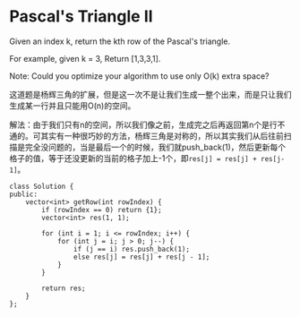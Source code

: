 Pascal's Triangle II
==================
Given an index k, return the kth row of the Pascal's triangle.

For example, given k = 3,
Return [1,3,3,1].

Note:
Could you optimize your algorithm to use only O(k) extra space?

这道题是杨辉三角的扩展，但是这一次不是让我们生成一整个出来，而是只让我们生成某一行并且只能用O(n)的空间。

解法：由于我们只有n的空间，所以我们像之前，生成完之后再返回第n个是行不通的。可其实有一种很巧妙的方法，杨辉三角是对称的，所以其实我们从后往前扫描是完全没问题的，当是最后一个的时候，我们就push_back(1)，然后更新每个格子的值，等于还没更新的当前的格子加上-1个，即`res[j] = res[j] + res[j-1]`。

```
class Solution {
public:
    vector<int> getRow(int rowIndex) {
        if (rowIndex == 0) return {1};
        vector<int> res(1, 1);

        for (int i = 1; i <= rowIndex; i++) {
            for (int j = i; j > 0; j--) {
                if (j == i) res.push_back(1);
                else res[j] = res[j] + res[j - 1];
            }
        }

        return res;
    }
};
```

